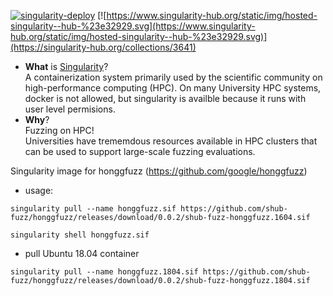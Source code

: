 
[![singularity-deploy](https://github.com/shub-fuzz/honggfuzz/actions/workflows/builder.yml/badge.svg?branch=main)](https://github.com/shub-fuzz/honggfuzz/actions/workflows/builder.yml)
[![https://www.singularity-hub.org/static/img/hosted-singularity--hub-%23e32929.svg](https://www.singularity-hub.org/static/img/hosted-singularity--hub-%23e32929.svg)](https://singularity-hub.org/collections/3641)

- __What__ is [Singularity](https://sylabs.io/singularity/)?  
  A containerization system primarily used by the scientific community on high-performance computing (HPC).
  On many University HPC systems, docker is not allowed, but singularity is availble because it runs with 
  user level permisions.  
- __Why__?  
  Fuzzing on HPC!  
  Universities have trememdous resources available in HPC clusters that can be used to support 
  large-scale fuzzing evaluations.



Singularity image for honggfuzz (https://github.com/google/honggfuzz)

- usage:

```
singularity pull --name honggfuzz.sif https://github.com/shub-fuzz/honggfuzz/releases/download/0.0.2/shub-fuzz-honggfuzz.1604.sif

singularity shell honggfuzz.sif
```

- pull Ubuntu 18.04 container

```shell
singularity pull --name honggfuzz.1804.sif https://github.com/shub-fuzz/honggfuzz/releases/download/0.0.2/shub-fuzz-honggfuzz.1804.sif
```

